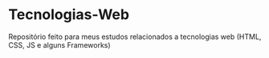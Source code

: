 # Tecnologias-Web
Repositório feito para meus estudos relacionados a tecnologias web (HTML, CSS, JS e alguns Frameworks)

